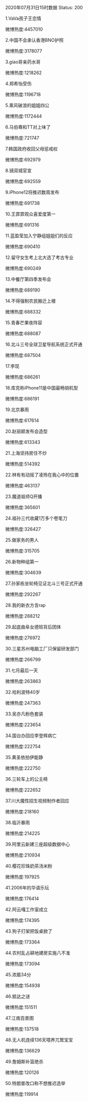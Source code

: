 2020年07月31日15时数据
Status: 200

1.VaVa孩子王恋情

微博热度:4457010

2.中国不会承认香港BNO护照

微博热度:3178077

3.giao哥亲药水哥

微博热度:1218262

4.郑希怡受伤

微博热度:1196718

5.乘风破浪的姐姐四公

微博热度:1172444

6.马伯骞和TT对上味了

微博热度:721747

7.韩国政府收回父母惩戒权

微博热度:692979

8.镜双城官宣

微博热度:692559

9.iPhone12将推迟数周发布

微博热度:691738

10.王霏霏观众喜爱度第一

微博热度:691316

11.蓝盈莹加入宁静组姐姐们的反应

微博热度:690410

12.留守女生考上北大选了考古专业

微博热度:690249

13.中餐厅第四季发布会

微博热度:689190

14.不得强制农民搬迁上楼

微博热度:688332

15.青春芒果夜阵容

微博热度:688087

16.北斗三号全球卫星导航系统正式开通

微博热度:687504

17.李现

微博热度:686261

18.库克称iPhone11是中国最畅销机型

微博热度:686191

19.北京暴雨

微博热度:617614

20.赵丽颖发布会造型

微博热度:613343

21.上海坚持房住不炒

微博热度:514392

22.林有有动摇了凌玲在我心中的位置

微博热度:463137

23.魔道祖师Q开播

微博热度:365601

24.祖孙三代收藏1万多个卷笔刀

微博热度:326427

25.做家务的男人

微博热度:315705

26.新物种组第一

微博热度:304639

27.孙家栋坐轮椅见证北斗三号正式开通

微博热度:292267

28.我的新衣方言rap

微博热度:288212

29.起底曲阜女德班背后团体

微博热度:276972

30.三星苏州电脑工厂只保留研发部门

微博热度:266799

31.七月最后一天

微博热度:263863

32.哈利波特40岁

微博热度:247363

33.吴亦凡粉色套装

微博热度:223654

34.国台办回应李登辉病亡

微博热度:222754

35.黄圣依拍伊能静

微博热度:222750

36.三轮车上的公主椅

微博热度:222652

37.川大魔性招生视频制作者回应

微博热度:218160

38.临沂暴雨

微博热度:214225

39.阿里云新建三座超级数据中心

微博热度:210934

40.樱花珍珠奶茶汤米粉

微博热度:197925

41.2006年的华语乐坛

微博热度:176414

42.阿云嘎工作室成立

微博热度:174395

43.狗子打架把饭桌掀了

微博热度:173364

44.农村乱占耕地建房实施八不准

微博热度:173094

45.浓眉34分

微博热度:154938

46.抵达之谜

微博热度:151511

47.江南百景图

微博热度:137518

48.无人机连续136天喂养兀鹫宝宝

微博热度:136629

49.詹姆斯补篮绝杀

微博热度:120126

50.特朗普改口称不想推迟选举

微博热度:119914

